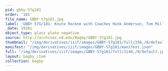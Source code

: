 ```yaml
---
pid: gbby-57g181
order: '181'
file_name: GBBY-57g181.jpg
label: 'GBBY 57G/181: Knute Rockne with Coaches Hunk Anderson, Tom Mills - c1920s'
_date: 1920s
object_type: glass plate negative
source: http://archives.nd.edu/Bagby/GBBY-57g181.jpg
thumbnail: "/img/derivatives/iiif/images/GBBY-57g181/full/250,/0/default.jpg"
manifest: "/img/derivatives/iiif/images/GBBY-57g181/manifest.json"
full: "/img/derivatives/iiif/images/GBBY-57g181/full/1140,/0/default.jpg"
layout: bagby_item
collection: bagby
---
```

